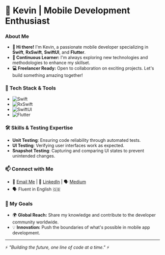 # 🌟 Kevin | Mobile Development Enthusiast

### About Me
- **👋 Hi there!** I'm Kevin, a passionate mobile developer specializing in **Swift**, **RxSwift**, **SwiftUI**, and **Flutter**.
- **🌱 Continuous Learner:** I'm always exploring new technologies and methodologies to enhance my skillset.
- **💻 Freelancer Ready:** Open to collaboration on exciting projects. Let's build something amazing together!

### 🔧 Tech Stack & Tools
- ![Swift](https://img.shields.io/badge/Swift-FA7343?style=for-the-badge&logo=swift&logoColor=white)
- ![RxSwift](https://img.shields.io/badge/RxSwift-BF4343?style=for-the-badge&logo=swift&logoColor=white)
- ![SwiftUI](https://img.shields.io/badge/SwiftUI-007ACC?style=for-the-badge&logo=swift&logoColor=white)
- ![Flutter](https://img.shields.io/badge/Flutter-02569B?style=for-the-badge&logo=flutter&logoColor=white)

### 🛠 Skills & Testing Expertise
- **Unit Testing**: Ensuring code reliability through automated tests.
- **UI Testing**: Verifying user interfaces work as expected.
- **Snapshot Testing**: Capturing and comparing UI states to prevent unintended changes.

### 📫 Connect with Me
- 📧 [Email Me](mailto:phamtrungkiendev@gmail.com) | 💼 [LinkedIn](https://www.linkedin.com/in/kevin-pham-514274141/) | 🗣️ [Medium](https://medium.com/@phamtrungkiendev)
- 🗣 Fluent in English 🇬🇧

### 🚀 My Goals
- 🌍 **Global Reach:** Share my knowledge and contribute to the developer community worldwide.
- 💡 **Innovation:** Push the boundaries of what's possible in mobile app development.

---

⚡ *"Building the future, one line of code at a time."* ⚡

<!---
codedeman/codedeman is a ✨ special ✨ repository because its `README.md` (this file) appears on your GitHub profile.
You can click the Preview link to take a look at your changes.
--->
